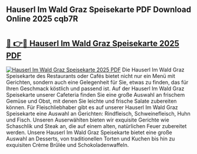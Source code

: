 ## Hauserl Im Wald Graz Speisekarte PDF Download Online 2025 cqb7R

# <h2><a href="http://gcai90z.nevu.top/?p=Hauserl+Im+Wald+Graz+Speisekarte">🔗 👉🔴 Hauserl Im Wald Graz Speisekarte 2025 PDF</a></h2>

[![Hauserl Im Wald Graz Speisekarte 2025 PDF](https://i.imgur.com/dBaPXMq.png)](http://gcai90z.nevu.top/?p=Hauserl+Im+Wald+Graz+Speisekarte)
Die Hauserl Im Wald Graz Speisekarte des Restaurants oder Cafés bietet nicht nur ein Menü mit Gerichten, sondern auch eine Gelegenheit für Sie, etwas zu finden, das für Ihren Geschmack köstlich und passend ist. Auf der Hauserl Im Wald Graz Speisekarte unserer Cafeteria finden Sie eine große Auswahl an frischem Gemüse und Obst, mit denen Sie leichte und frische Salate zubereiten können. Für Fleischliebhaber gibt es auf unserer Hauserl Im Wald Graz Speisekarte eine Auswahl an Gerichten: Rindfleisch, Schweinefleisch, Huhn und Fisch. Unseren Auserwählten bieten wir exquisite Gerichte wie Schaschlik und Steak an, die auf einem alten, natürlichen Feuer zubereitet werden. Unsere Hauserl Im Wald Graz Speisekarte bietet eine große Auswahl an Desserts, von traditionellen Torten und Kuchen bis hin zu exquisiten Crème Brûlée und Schokoladenwaffeln.
